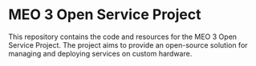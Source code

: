 # MEO 3 Open Service Project

This repository contains the code and resources for the MEO 3 Open Service Project. The project aims to provide an open-source solution for managing and deploying services on custom hardware.
